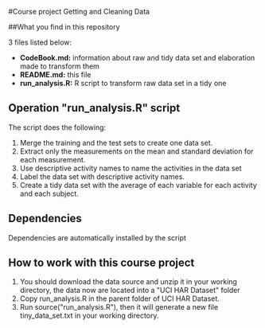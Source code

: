 #Course project Getting and Cleaning Data

##What you find in this repository

3 files listed below:

*	**CodeBook.md:** information about raw and tidy data set and elaboration made to transform them
*	**README.md:** this file
*	**run_analysis.R:** R script to transform raw data set in a tidy one

## Operation "run_analysis.R" script

The script does the following:

1.	Merge the training and the test sets to create one data set.
2.	Extract only the measurements on the mean and standard deviation for each measurement.
3.	Use descriptive activity names to name the activities in the data set
4.	Label the data set with descriptive activity names.
5.	Create a tidy data set with the average of each variable for each activity and each subject.

## Dependencies

Dependencies are automatically installed by the script

## How to work with this course project

1.	You should download the data source and unzip it in your working directory, the data now are located into a "UCI HAR Dataset" folder
2.	Copy run_analysis.R in the parent folder of UCI HAR Dataset.
3.	Run source("run_analysis.R"), then it will generate a new file tiny_data_set.txt in your working directory.






